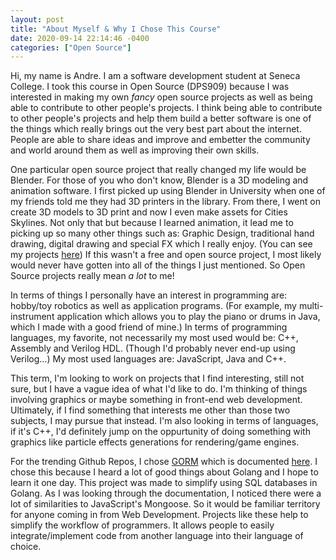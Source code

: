 ```yaml
---
layout: post
title: "About Myself & Why I Chose This Course"
date: 2020-09-14 22:14:46 -0400
categories: ["Open Source"]
---
```


Hi, my name is Andre. I am a software development student at Seneca College. I took this course in Open Source (DPS909) because I was interested in making my own _fancy_ open source projects as well as being able to contribute to other people's projects. I think being able to contribute to other people's projects and help them build a better software is one of the things which really brings out the very best part about the internet. People are able to share ideas and improve and embetter the community and world around them as well as improving their own skills.

One particular open source project that really changed my life would be Blender. For those of you who don't know, Blender is a 3D modeling and animation software. I first picked up using Blender in University when one of my friends told me they had 3D printers in the library. From there, I went on create 3D models to 3D print and now I even make assets for Cities Skylines. Not only that but because I learned animation, it lead me to picking up so many other things such as: Graphic Design, traditional hand drawing, digital drawing and special FX which I really enjoy. (You can see my projects [here](https://accentorstudios.com/)) If this wasn't a free and open source project, I most likely would never have gotten into all of the things I just mentioned. So Open Source projects really mean _a lot_ to me!

In terms of things I personally have an interest in programming are: hobby/toy robotics as well as application programs. (For example, my multi-instrument application which allows you to play the piano or drums in Java, which I made with a good friend of mine.) In terms of programming languages, my favorite, not necessarily my most used would be: C++, Assembly and Verilog HDL. (Though I'd probably never end-up using Verilog...) My most used languages are: JavaScript, Java and C++.

This term, I'm looking to work on projects that I find interesting, still not sure, but I have a vague idea of what I'd like to do. I'm thinking of things involving graphics or maybe something in front-end web development. Ultimately, if I find something that interests me other than those two subjects, I may pursue that instead. I'm also looking in terms of languages, if it's C++, I'd definitely jump on the oppurtunity of doing something with graphics like particle effects generations for rendering/game engines.

For the trending Github Repos, I chose [GORM](https://github.com/go-gorm/gorm) which is documented [here](https://gorm.io/docs/). I chose this because I heard a lot of good things about Golang and I hope to learn it one day. This project was made to simplify using SQL databases in Golang. As I was looking through the documentation, I noticed there were a lot of similarities to JavaScript's Mongoose. So it would be familiar territory for anyone coming in from Web Development. Projects like these help to simplify the workflow of programmers. It allows people to easily integrate/implement code from another language into their language of choice.
